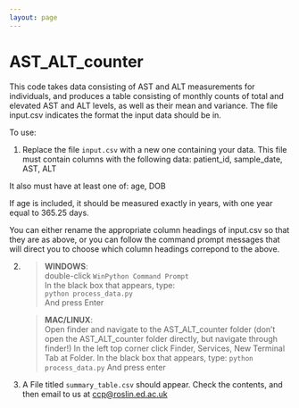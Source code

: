 ```yaml
---
layout: page
---
```


# AST_ALT_counter

This code takes data consisting of AST and ALT measurements for individuals, and produces a table consisting of monthly counts of total and elevated AST and ALT levels, as well as their mean and variance. The file input.csv indicates the format the input data should be in.

To use: 

1. Replace the file `input.csv` with a new one containing your data. This file must contain columns with the following data:
patient_id, sample_date, AST, ALT

It also must have at least one of: age, DOB

If age is included, it should be measured exactly in years, with one year equal to 365.25 days.

You can either rename the appropriate column headings of input.csv so that they are as above, or you can follow the command prompt messages that will direct you to choose which column headings correpond to the above.

2. 
	> **WINDOWS**:  
	>	double-click `WinPython Command Prompt`  
	>	In the black box that appears, type:  
	>	`python process_data.py`  
	>	And press Enter  

 
	> **MAC/LINUX**:  
	> 	Open finder and navigate to the AST_ALT_counter folder (don’t open the AST_ALT_counter folder directly, but navigate through finder!)
	>	In the left top corner click Finder, Services, New Terminal Tab at Folder. 
	> 	In the black box that appears, type:
	>   `python process_data.py`
	> 	And press enter

3. A File titled `summary_table.csv` should appear. Check the contents, and then email to us at [ccp@roslin.ed.ac.uk](mailto:ccp@roslin.ed.ac.uk)






